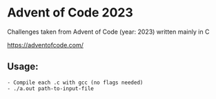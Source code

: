 # Advent of Code 2023

Challenges taken from Advent of Code (year: 2023) written mainly in C

https://adventofcode.com/

## Usage: 
    - Compile each .c with gcc (no flags needed)
    - ./a.out path-to-input-file
